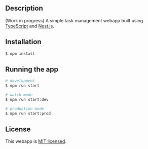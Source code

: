 ## Description

(Work in progress) A simple task management webapp built using [TypeScript](https://typescriptlang.org) and [Nest.js](https://nestjs.com).

## Installation

```bash
$ npm install
```

## Running the app

```bash
# development
$ npm run start

# watch mode
$ npm run start:dev

# production mode
$ npm run start:prod
```

## License

  This webapp is [MIT licensed](LICENSE).
